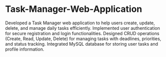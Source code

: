 # Task-Manager-Web-Application
Developed a Task Manager web application to help users create, update, delete, and manage daily tasks efficiently.  Implemented user authentication for secure registration and login functionalities. Designed CRUD operations (Create, Read, Update, Delete) for managing tasks with deadlines, priorities, and status tracking. 
Integrated MySQL database for storing user tasks and profile information.
